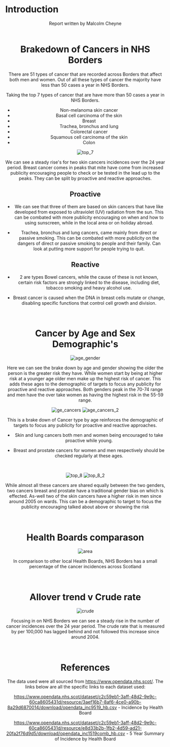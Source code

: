 

# Introduction

<center>
                        Report written by Malcolm Cheyne
<center>
<br>

# Brakedown of Cancers in NHS Borders

There are 51 types of cancer that are recorded across Borders that affect both men and women. Out of all these types of cancer the majority have less than 50 cases a year in NHS Borders.

Taking the top 7 types of cancer that are have more than 50 cases a year in NHS Borders.


* Non-melanoma skin cancer				
* Basal cell carcinoma of the skin				
* Breast				
* Trachea, bronchus and lung				
* Colorectal cancer				
* Squamous cell carcinoma of the skin				
* Colon


![top_7](screen_shots\top_7.png)

We can see a steady rise's for two skin cancers incidences over the 24 year period. Breast cancer comes in peaks that mite have come from increased publicity encouraging people to check or be tested in the lead up to the peaks.
They can be split by proactive and reactive approaches.

## Proactive

* We can see that three of them are based on skin cancers that have like developed from exposed to ultraviolet (UV) radiation from the sun. This can be combated with more publicity encouraging on when and how to using sunscreen, while in the local area or on holiday abroad.

* Trachea, bronchus and lung cancers, came mainly from direct or passive smoking. This can be combated with more publicity on the dangers of direct or passive smoking to people and their family. Can look at putting more support for people trying to quit.

## Reactive

* 2 are types Bowel cancers, while the cause of these is not known, certain risk factors are strongly linked to the disease, including diet, tobacco smoking and heavy alcohol use.

* Breast cancer is caused when the DNA in breast cells mutate or change, disabling specific functions that control cell growth and division.

<br>

# Cancer by Age and Sex Demographic's

![age_gender](screen_shots\age_gender.png)

Here we can see the brake down by age and gender showing the older the person is the greater risk they have. While women start by being at higher risk at a younger age older men make up the highest risk of cancer. This adds these ages to the demographic of targets to focus any publicity for proactive and reactive approaches. Both genders peak in the 70-74 range and men have the over take women as having the highest risk in the 55-59 range.


![ge_cancers](screen_shots\age_cancers.png)
![age_cancers_2](screen_shots\age_cancers_2.png)

This is a brake down of Cancer type by age reinforces the demographic of targets to focus any publicity for proactive and reactive approaches.

* Skin and lung cancers both men and women being encouraged to take proactive while young.

* Breast and prostate cancers for women and men respectively should be checked regularly at these ages.
<br>



![top_8](screen_shots\top_8.png)
![top_8_2](screen_shots\top_8_2.png)

While almost all these cancers are shared equally between the two genders, two cancers breast and prostate have a traditional gender bias on which is effected.  As-well two of the skin cancers have a higher risk in men since around 2005 on wards. This can be a demographic to target to focus the publicity encouraging talked about above or showing the risk

<br>


# Health Boards comparason

![area](screen_shots\area.png)

In comparison to other local Health Boards, NHS Borders has a small percentage of the cancer incidences across Scotland

<br>

# Allover trend v Crude rate

![crude](screen_shots\crude.png)

Focusing in on NHS Borders we can see a steady rise in the number of cancer incidences over the 24 year period.  The crude rate that is measured by per 100,000 has lagged behind and not followed this increase since around 2004.

<br>

# References

The data used were all sourced from https://www.opendata.nhs.scot/. The links below are all the specific links to each dataset used:

https://www.opendata.nhs.scot/dataset/c2c59eb1-3aff-48d2-9e9c-60ca8605431d/resource/3aef16b7-8af6-4ce0-a90b-8a29d6870014/download/opendata_inc9519_hb.csv - Incidence by Health Board

https://www.opendata.nhs.scot/dataset/c2c59eb1-3aff-48d2-9e9c-60ca8605431d/resource/e8d33b2b-1fb2-4d59-ad21-20fa2f76d9d5/download/opendata_inc1519comb_hb.csv - 5 Year Summary of Incidence by Health Board

<br>
<br>
<br>
